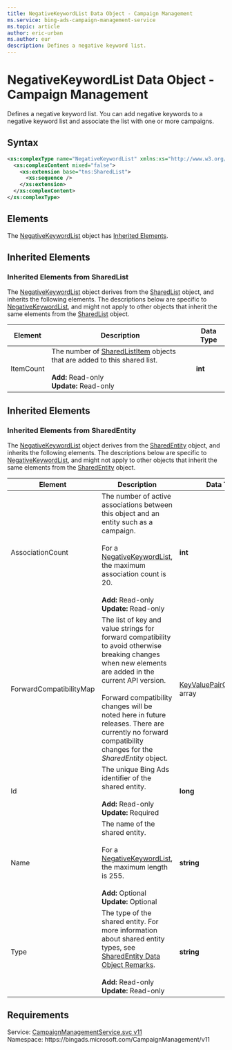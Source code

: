 ```yaml
---
title: NegativeKeywordList Data Object - Campaign Management
ms.service: bing-ads-campaign-management-service
ms.topic: article
author: eric-urban
ms.author: eur
description: Defines a negative keyword list.
---
```

# NegativeKeywordList Data Object - Campaign Management
Defines a negative keyword list. You can add negative keywords to a negative keyword list and associate the list with one or more campaigns.

## Syntax
```xml
<xs:complexType name="NegativeKeywordList" xmlns:xs="http://www.w3.org/2001/XMLSchema">
  <xs:complexContent mixed="false">
    <xs:extension base="tns:SharedList">
      <xs:sequence />
    </xs:extension>
  </xs:complexContent>
</xs:complexType>
```

## <a name="elements"></a>Elements

The [NegativeKeywordList](negativekeywordlist.md) object has [Inherited Elements](#inheritedelements).

## <a name="inheritedelements"></a>Inherited Elements

### <a name="inheritedelementssharedlist"></a>Inherited Elements from SharedList
The [NegativeKeywordList](negativekeywordlist.md) object derives from the [SharedList](sharedlist.md) object, and inherits the following elements. The descriptions below are specific to [NegativeKeywordList](negativekeywordlist.md), and might not apply to other objects that inherit the same elements from the [SharedList](sharedlist.md) object.  

|Element|Description|Data Type|
|-----------|---------------|-------------|
|<a name="itemcount"></a>ItemCount|The number of [SharedListItem](sharedlistitem.md) objects that are added to this shared list.<br/><br/>**Add:** Read-only<br/>**Update:** Read-only|**int**|

## <a name="inheritedelements"></a>Inherited Elements

### <a name="inheritedelementssharedentity"></a>Inherited Elements from SharedEntity
The [NegativeKeywordList](negativekeywordlist.md) object derives from the [SharedEntity](sharedentity.md) object, and inherits the following elements. The descriptions below are specific to [NegativeKeywordList](negativekeywordlist.md), and might not apply to other objects that inherit the same elements from the [SharedEntity](sharedentity.md) object.  

|Element|Description|Data Type|
|-----------|---------------|-------------|
|<a name="associationcount"></a>AssociationCount|The number of active associations between this object and an entity such as a campaign.<br/><br/>For a [NegativeKeywordList](negativekeywordlist.md), the maximum association count is 20.<br/><br/>**Add:** Read-only<br/>**Update:** Read-only|**int**|
|<a name="forwardcompatibilitymap"></a>ForwardCompatibilityMap|The list of key and value strings for forward compatibility to avoid otherwise breaking changes when new elements are added in the current API version.<br/><br/>Forward compatibility changes will be noted here in future releases. There are currently no forward compatibility changes for the *SharedEntity* object.|[KeyValuePairOfstringstring](keyvaluepairofstringstring.md) array|
|<a name="id"></a>Id|The unique Bing Ads identifier of the shared entity.<br/><br/>**Add:** Read-only<br/>**Update:** Required|**long**|
|<a name="name"></a>Name|The name of the shared entity.<br/><br/>For a [NegativeKeywordList](negativekeywordlist.md), the maximum length is 255.<br/><br/>**Add:** Optional<br/>**Update:** Optional|**string**|
|<a name="type"></a>Type|The type of the shared entity. For more information about shared entity types, see [SharedEntity Data Object Remarks](sharedentity.md#remarks).<br/><br/>**Add:** Read-only<br/>**Update:** Read-only|**string**|

## Requirements
Service: [CampaignManagementService.svc v11](https://campaign.api.bingads.microsoft.com/Api/Advertiser/CampaignManagement/v11/CampaignManagementService.svc)  
Namespace: https\://bingads.microsoft.com/CampaignManagement/v11  

